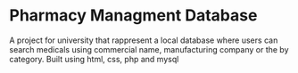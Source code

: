 # Pharmacy Managment Database
A project for university that rappresent a local database where users can search medicals using commercial name, manufacturing company or the by category. Built using html, css, php and mysql
